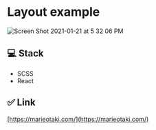 # Layout example
![Screen Shot 2021-01-21 at 5 32 06 PM](https://user-images.githubusercontent.com/33252783/105433521-9c821380-5c0e-11eb-8ce0-4594eaf473d5.png)


## 💻 Stack
- SCSS
- React

## ✅ Link

[https://marieotaki.com/](https://marieotaki.com/)
